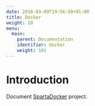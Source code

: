 ```yaml
---
date: 2016-03-09T19:56:50+01:00
title: Docker
weight: 10
menu:
  main:
    parent: Documentation
    identifier: docker
    weight: 101
---
```


# Introduction

Document [SpartaDocker](https://github.com/mweagle/SpartaDocker) project.